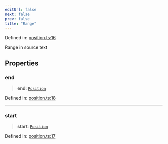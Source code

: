 ```yaml
---
editUrl: false
next: false
prev: false
title: "Range"
---
```


Defined in: [position.ts:16](https://github.com/rcs-agents/rcs-lang/blob/89258eb41dbc7637c8bdc8bfc04b38ebfa30409c/packages/ast/src/position.ts#L16)

Range in source text

## Properties

### end

> **end**: [`Position`](/api/ast/interfaces/position/)

Defined in: [position.ts:18](https://github.com/rcs-agents/rcs-lang/blob/89258eb41dbc7637c8bdc8bfc04b38ebfa30409c/packages/ast/src/position.ts#L18)

***

### start

> **start**: [`Position`](/api/ast/interfaces/position/)

Defined in: [position.ts:17](https://github.com/rcs-agents/rcs-lang/blob/89258eb41dbc7637c8bdc8bfc04b38ebfa30409c/packages/ast/src/position.ts#L17)
